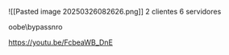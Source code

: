 

![[Pasted image 20250326082626.png]]
2 clientes 
6 servidores

oobe\bypassnro

https://youtu.be/FcbeaWB_DnE










